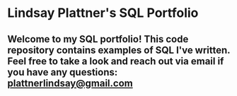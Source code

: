 # Lindsay Plattner's SQL Portfolio

## Welcome to my SQL portfolio! This code repository contains examples of SQL I've written. Feel free to take a look and reach out via email if you have any questions: plattnerlindsay@gmail.com 

